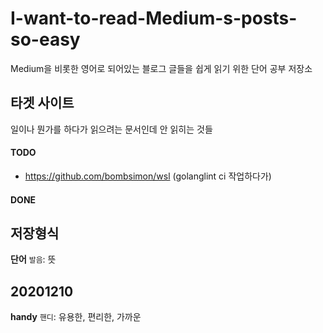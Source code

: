 # I-want-to-read-Medium-s-posts-so-easy
Medium을 비롯한 영어로 되어있는 블로그 글들을 쉽게 읽기 위한 단어 공부 저장소



## 타겟 사이트

일이나 뭔가를 하다가 읽으려는 문서인데 안 읽히는 것들

#### TODO
- https://github.com/bombsimon/wsl (golanglint ci 작업하다가)

#### DONE



## 저장형식

**단어** `발음`: 뜻



## 20201210

**handy** `핸디`: 유용한, 편리한, 가까운

